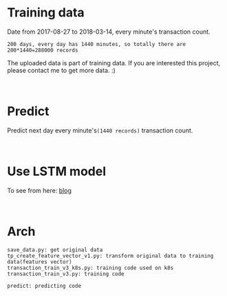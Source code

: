 # Training data

Date from 2017-08-27 to 2018-03-14, every minute's transaction count.

`200 days, every day has 1440 minutes, so totally there are 200*1440=288000 records`



The uploaded data is part of training data. If you are interested this project, please contact me to get more data. :)

<br>

# Predict

Predict next day every minute's`(1440 records)` transaction count.



<br>

# Use LSTM model

To see from here: <a href="http://qiaowei.tech/2017/12/20/%E5%9F%BA%E4%BA%8ELSTM%E8%BF%9B%E8%A1%8C%E6%97%B6%E9%97%B4%E5%BA%8F%E5%88%97%E9%A2%84%E6%B5%8B/" target="_blank">blog</a>



<br>

# Arch

```shell
save_data.py: get original data
tp_create_feature_vector_v1.py: transform original data to training data(features vector)
transaction_train_v3_k8s.py: training code used on k8s
transaction_train_v3.py: training code

predict: predicting code
```



